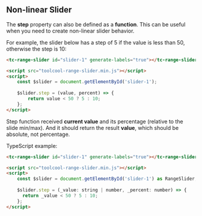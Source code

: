 ## Non-linear Slider

<div data-examples="non-linear-step"></div>

The **step** property can also be defined as a **function**. This can be useful when you need to create non-linear slider behavior.

For example, the slider below has a step of 5 if the value is less than 50, otherwise the step is 10:

```html
<tc-range-slider id="slider-1" generate-labels="true"></tc-range-slider>

<script src="toolcool-range-slider.min.js"></script>
<script>
    const $slider = document.getElementById('slider-1');
    
    $slider.step = (value, percent) => {
        return value < 50 ? 5 : 10;
    };
</script>
```

<div class="my-12 flex flex-col items-center">
    <tc-range-slider
      id="slider-7"
      generate-labels="true"></tc-range-slider>
</div>

Step function received **current value** and its percentage (relative to the slide min/max). And it should return the result **value**, which should be absolute, not percentage.

TypeScript example:

```html
<tc-range-slider id="slider-1" generate-labels="true"></tc-range-slider>

<script src="toolcool-range-slider.min.js"></script>
<script>
    const $slider = document.getElementById('slider-1') as RangeSlider;
    
    $slider.step = (_value: string | number, _percent: number) => {
      return _value < 50 ? 5 : 10;
    };
</script>
```
